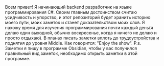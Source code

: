 Всем привет! Я начинающий backend разработчик на языке программирования C#. Своим главным достоинством считаю усидчивость и упорство, и этот репозиторий будет хранить историю моего пути, моих заметок и станет доказательством моих слов. Я нахожу время для изучения программирования почти каждый день(я делаю один выходной, обычно воскресенье, когда я ничего не делаю и просто отдыхаю). В планах писать заметки вплоть до трудоустройства и поднятия до уровня Middle. Как говорится: "Enjoy the show".
P.s. Заметки я пишу в программе Obsidian, чтобы у вас получился правильный вид заметок, необходимо открыть заметки в этой программе. 
